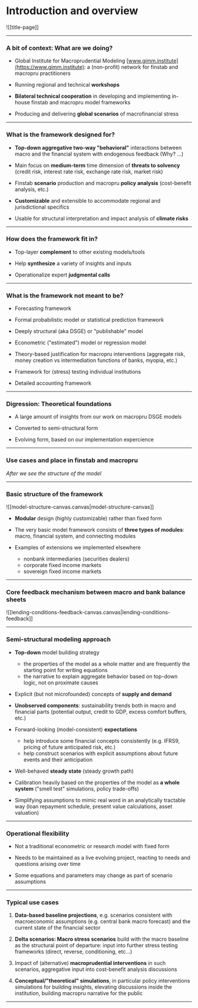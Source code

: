 
# Introduction and overview

![[title-page]]


--------------------------------------------------------------------------------

### A bit of context: What are we doing?

* Global Institute for Macroprudential Modeling [www.gimm.institute](https://www.gimm.institute): a (non-profit) network for finstab and macropru practitioners

* Running regional and technical **workshops**

* **Bilateral technical cooperation** in developing and implementing  in-house finstab and macropru model frameworks

* Producing and delivering **global scenarios** of macrofinancial stress

--------------------------------------------------------------------------------


### What is the framework designed for?

* **Top-down aggregative two-way "behavioral"** interactions between macro and the financial system with endogenous feedback (Why? ...)

* Main focus on **medium-term** time dimension of **threats to solvency** (credit risk, interest rate risk, exchange rate risk, market risk)

* Finstab **scenario** production and macropru **policy analysis** (cost-benefit analysis, etc.)

* **Customizable** and extensible to accommodate regional and jurisdictional
  specifics

* Usable for structural interpretation and impact analysis of **climate risks**

---

### How does the framework fit in?

* Top-layer **complement** to other existing models/tools

* Help **synthesize** a variety of insights and inputs

* Operationalize expert **judgmental calls**


--------------------------------------------------------------------------------

### What is the framework **not** meant to be?

* Forecasting framework 

* Formal probabilistic model or statistical prediction framework

* Deeply structural (aka DSGE) or "publishable" model

* Econometric ("estimated") model or regression model

* Theory-based justification for macropru interventions (aggregate risk,
  money creation vs intermediation functions of banks, myopia, etc.)

* Framework for (stress) testing individual institutions

* Detailed accounting framework


--------------------------------------------------------------------------------

### Digression: Theoretical foundations


* A large amount of insights from our work on macropru DSGE models 

* Converted to semi-structural form

* Evolving form, based on our implementation expercience


--------------------------------------------------------------------------------


### Use cases and place in finstab and macropru

*After we see the structure of the model*


--------------------------------------------------------------------------------

### Basic structure of the framework

![[model-structure-canvas.canvas|model-structure-canvas]]

* **Modular** design (highly customizable) rather than fixed form

* The very basic model framework consists of **three types of modules**: macro,
  financial system, and connecting modules

* Examples of extensions we implemented elsewhere

    * nonbank intermediaries (securities dealers)
    * corporate fixed income markets
    * sovereign fixed income markets


--------------------------------------------------------------------------------

### Core feedback mechanism between macro and bank balance sheets

![[lending-conditions-feedback-canvas.canvas|lending-conditions-feedback]]

--------------------------------------------------------------------------------

### Semi-structural modeling approach 

* **Top-down** model building strategy
    * the properties of the model as a whole matter and are frequently the starting point for writing equations
    * the narrative to explain aggregate behavior based on top-down logic, not on proximate causes

* Explicit (but not microfounded) concepts of **supply and demand**

* **Unobserved components**: sustainability trends both in macro and
  financial parts (potential output, credit to GDP, excess comfort buffers,
  etc.)

* Forward-looking (model-consistent) **expectations**
    * help introduce some financial concepts consistently (e.g. IFRS9, pricing of future anticipated risk, etc.)
    * help construct scenarios with explicit assumptions about future events and their anticipation

* Well-behaved **steady state** (steady growth path)

* Calibration heavily based on the properties of the model as **a whole
  system** ("smell test" simulations, policy trade-offs)

* Simplifying assumptions to mimic real word in an analytically tractable
  way (loan repayment schedule, present value calculations, asset valuation)


--------------------------------------------------------------------------------

### Operational flexibility

* Not a traditional econometric or research model with fixed form

* Needs to be maintained as a live evolving project, reacting to needs and
  questions arising over time

* Some equations and parameters may change as part of scenario assumptions


--------------------------------------------------------------------------------


### Typical use cases


1. **Data-based baseline projections**, e.g. scenarios consistent with
   macroeconomic assumptions (e.g. central bank macro forecast) and the
   current state of the financial sector

1. **Delta scenarios: Macro stress scenarios** build with the macro baseline as the structural point of departure: input into further stress testing frameworks (direct, reverse, conditioning, etc...)

1. Impact of (alternative) **macroprudential interventions** in such scenarios,
   aggregative input into cost-benefit analysis discussions

1. **Conceptual/"theoretical" simulations**, in particular policy
   interventions simulations for building insights, elevating discussions
   inside the institution, building macropru narrative for the public


--------------------------------------------------------------------------------


